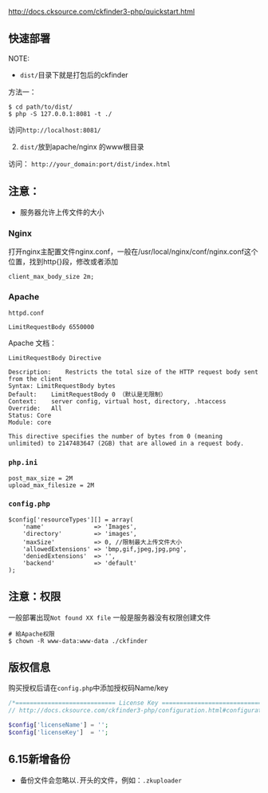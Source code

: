 http://docs.cksource.com/ckfinder3-php/quickstart.html

## 快速部署

NOTE: 

- `dist/`目录下就是打包后的ckfinder

方法一：

```
$ cd path/to/dist/
$ php -S 127.0.0.1:8081 -t ./
```

访问`http://localhost:8081/`

2. `dist/`放到apache/nginx 的www根目录

访问： `http://your_domain:port/dist/index.html`

## 注意：
- 服务器允许上传文件的大小  

### Nginx

打开nginx主配置文件nginx.conf，一般在/usr/local/nginx/conf/nginx.conf这个位置，找到http{}段，修改或者添加
```
client_max_body_size 2m;
```

### Apache 

`httpd.conf`

```
LimitRequestBody 6550000
```

Apache 文档：

```
LimitRequestBody Directive

Description:	Restricts the total size of the HTTP request body sent from the client
Syntax:	LimitRequestBody bytes
Default:	LimitRequestBody 0 （默认是无限制）
Context:	server config, virtual host, directory, .htaccess
Override:	All
Status:	Core
Module:	core
```

`This directive specifies the number of bytes from 0 (meaning unlimited) to 2147483647 (2GB) that are allowed in a request body. `

### `php.ini`

```
post_max_size = 2M
upload_max_filesize = 2M
```

### `config.php`

```
$config['resourceTypes'][] = array(
    'name'              => 'Images',
    'directory'         => 'images',
    'maxSize'           => 0, //限制最大上传文件大小
    'allowedExtensions' => 'bmp,gif,jpeg,jpg,png',
    'deniedExtensions'  => '',
    'backend'           => 'default'
);
```

## 注意：权限

一般部署出现`Not found XX file` 一般是服务器没有权限创建文件

```
# 給Apache权限
$ chown -R www-data:www-data ./ckfinder  
```


## 版权信息

购买授权后请在`config.php`中添加授权码Name/key

```php
/*============================ License Key ============================================*/
// http://docs.cksource.com/ckfinder3-php/configuration.html#configuration_options_licenseKey

$config['licenseName'] = '';
$config['licenseKey']  = '';

```

## 6.15新增备份

- 备份文件会忽略以`.`开头的文件，例如：`.zkuploader`

